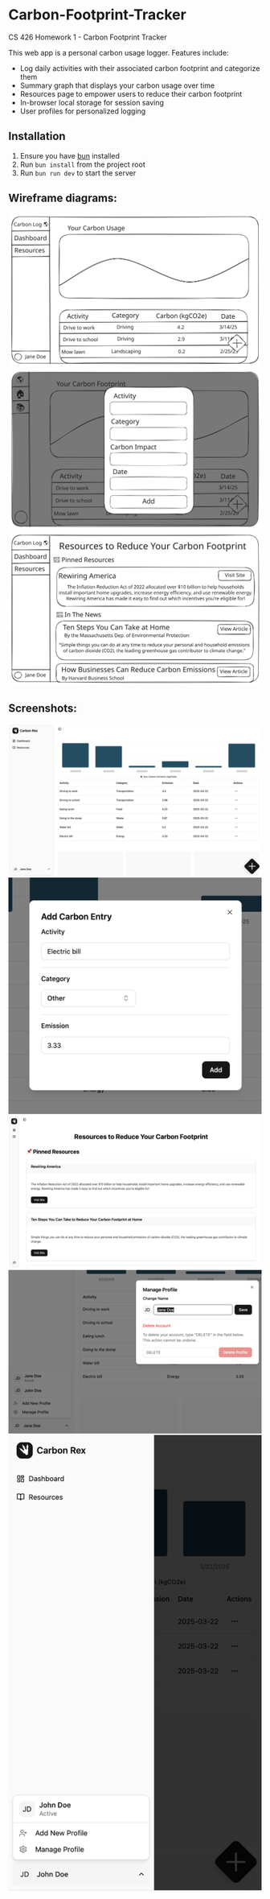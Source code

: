 # Carbon-Footprint-Tracker
CS 426 Homework 1 - Carbon Footprint Tracker

This web app is a personal carbon usage logger. Features include:
 - Log daily activities with their associated carbon footprint and categorize them
 - Summary graph that displays your carbon usage over time
 - Resources page to empower users to reduce their carbon footprint
 - In-browser local storage for session saving
 - User profiles for personalized logging

## Installation
 1. Ensure you have [bun](https://bun.sh) installed
 2. Run `bun install` from the project root
 3. Run `bun run dev` to start the server

## Wireframe diagrams:
![Dashboard](wireframes/Dashboard.svg?sanitize=true)
![Add Modal](wireframes/AddModal.svg?sanitize=true)
![Resources](wireframes/Resources.svg?sanitize=true)

## Screenshots:
![Dashboard](screenshots/Dashboard.png?sanitize=true)
![Add Modal](screenshots/AddModal.png?sanitize=true)
![Resources](screenshots/Resources.png?sanitize=true)
![Profiles](screenshots/Profiles.png?sanitize=true)
![Mobile](screenshots/Mobile.png?sanitize=true)